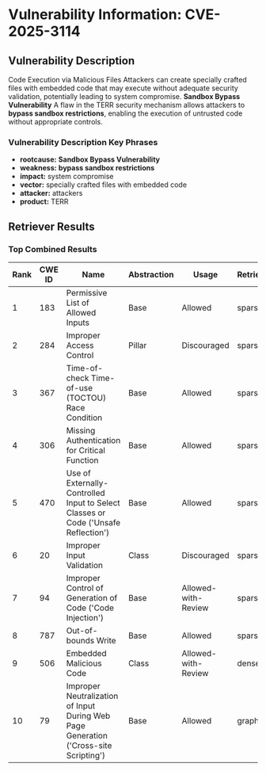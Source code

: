 # Vulnerability Information: CVE-2025-3114

## Vulnerability Description
Code Execution via Malicious Files Attackers can create specially crafted files with embedded code that may execute without adequate security validation, potentially leading to system compromise. **Sandbox Bypass Vulnerability** A flaw in the TERR security mechanism allows attackers to **bypass sandbox restrictions**, enabling the execution of untrusted code without appropriate controls.

### Vulnerability Description Key Phrases
- **rootcause:** **Sandbox Bypass Vulnerability**
- **weakness:** **bypass sandbox restrictions**
- **impact:** system compromise
- **vector:** specially crafted files with embedded code
- **attacker:** attackers
- **product:** TERR

## Retriever Results

### Top Combined Results

| Rank | CWE ID | Name | Abstraction | Usage  | Retrievers | Individual Scores |
|------|--------|------|-------------|-------|------------|-------------------|
| 1 | 183 | Permissive List of Allowed Inputs | Base | Allowed | sparse | 0.237 |
| 2 | 284 | Improper Access Control | Pillar | Discouraged | sparse | 0.235 |
| 3 | 367 | Time-of-check Time-of-use (TOCTOU) Race Condition | Base | Allowed | sparse | 0.230 |
| 4 | 306 | Missing Authentication for Critical Function | Base | Allowed | sparse | 0.229 |
| 5 | 470 | Use of Externally-Controlled Input to Select Classes or Code ('Unsafe Reflection') | Base | Allowed | sparse | 0.229 |
| 6 | 20 | Improper Input Validation | Class | Discouraged | sparse | 0.227 |
| 7 | 94 | Improper Control of Generation of Code ('Code Injection') | Base | Allowed-with-Review | sparse | 0.225 |
| 8 | 787 | Out-of-bounds Write | Base | Allowed | sparse | 0.222 |
| 9 | 506 | Embedded Malicious Code | Class | Allowed-with-Review | dense | 0.610 |
| 10 | 79 | Improper Neutralization of Input During Web Page Generation ('Cross-site Scripting') | Base | Allowed | graph | 0.002 |

